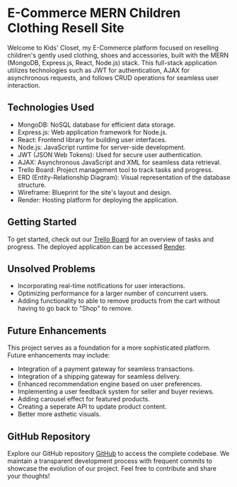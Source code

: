 # E-Commerce MERN Children Clothing Resell Site

Welcome to Kids' Closet, my E-Commerce platform focused on reselling children's gently used clothing, shoes and accessories, built with the MERN (MongoDB, Express.js, React, Node.js) stack. This full-stack application utilizes technologies such as JWT for authentication, AJAX for asynchronous requests, and follows CRUD operations for seamless user interaction.

## Technologies Used
- MongoDB: NoSQL database for efficient data storage.
- Express.js: Web application framework for Node.js.
- React: Frontend library for building user interfaces.
- Node.js: JavaScript runtime for server-side development.
- JWT (JSON Web Tokens): Used for secure user authentication.
- AJAX: Asynchronous JavaScript and XML for seamless data retrieval.
- Trello Board: Project management tool to track tasks and progress.
- ERD (Entity-Relationship Diagram): Visual representation of the database structure.
- Wireframe: Blueprint for the site's layout and design.
- Render: Hosting platform for deploying the application.

## Getting Started
To get started, check out our [Trello Board](https://trello.com/invite/b/ZFxIH9OY/ATTIbf31afe8ee047618fe93acb8d609c8ebE2984F7A/kids-closet) for an overview of tasks and progress. The deployed application can be accessed [Render](https://kidss-closet.onrender.com/).

## Unsolved Problems
- Incorporating real-time notifications for user interactions.
- Optimizing performance for a larger number of concurrent users.
- Adding functionality to able to remove products from the cart without having to go back to "Shop" to remove. 

## Future Enhancements
This project serves as a foundation for a more sophisticated platform. Future enhancements may include:
- Integration of a payment gateway for seamless transactions.
- Integration of a shipping gateway for seamless delivery.
- Enhanced recommendation engine based on user preferences.
- Implementing a user feedback system for seller and buyer reviews.
- Adding carousel effect for featured products.
- Creating a seperate API to update product content.
- Better more asthetic visuals.

## GitHub Repository
Explore our GitHub repository [GitHub](https://github.com/Krisluvoh/Kids-Closet.git) to access the complete codebase. We maintain a transparent development process with frequent commits to showcase the evolution of our project. Feel free to contribute and share your thoughts!